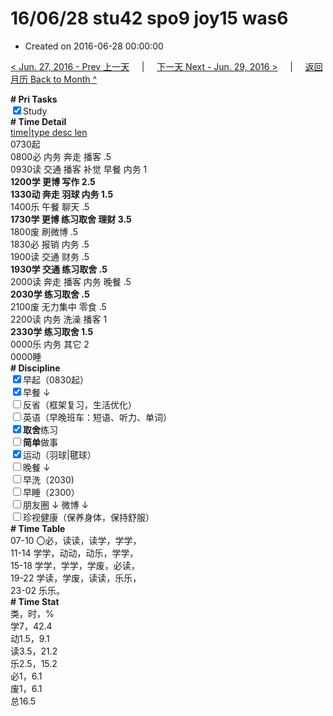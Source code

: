 # 16/06/28 stu42 spo9 joy15 was6

- Created on 2016-06-28 00:00:00

[< Jun. 27, 2016 - Prev 上一天](/_archived/lifelogs/2016/06/d27.md) &nbsp; &nbsp; | &nbsp; &nbsp; [下一天 Next - Jun. 29, 2016 >](/_archived/lifelogs/2016/06/d29.md) &nbsp; &nbsp; |  &nbsp; &nbsp; [返回月历 Back to Month ^](/_archived/lifelogs/2016/06/index.md)
<br/><div><b># Pri Tasks</b></div><div><input checked="true" type="checkbox"/>Study</div><div><b># Time Detail</b></div><div><u>time|type desc len</u></div><div>0730起</div><div>0800必 内务 奔走 播客 .5</div><div>0930读 交通 播客 补觉 早餐 内务 1</div><div><b>1200学 更博 写作 2.5</b></div><div><b>1330动 奔走 羽球 内务 1.5</b></div><div>1400乐 午餐 聊天 .5</div><div><b>1730学 更博 练习取舍 理财 3.5</b></div><div>1800废 刷微博 .5</div><div>1830必 报销 内务 .5</div><div>1900读 交通 财务 .5</div><div><b>1930学 交通 练习取舍 .5</b></div><div>2000读 奔走 播客 内务 晚餐 .5</div><div><b>2030学 练习取舍 .5</b></div><div>2100废 无力集中 零食 .5</div><div>2200读 内务 洗澡 播客 1</div><div><b>233</b><b>0学 练习取舍 1.5</b></div><div>0000乐 内务 其它 2</div><div>0000睡</div><div><b># Discipline</b></div><div><input checked="true" type="checkbox"/>早起（0830起）</div><div><input checked="true" type="checkbox"/>早餐 ↓</div><div><input type="checkbox"/>反省（框架复习，生活优化）</div><div><input type="checkbox"/>英语（早晚班车：短语、听力、单词）</div><div><input checked="true" type="checkbox"/><b>取舍</b>练习</div><div><input type="checkbox"/><b>简单</b>做事</div><div><input checked="true" type="checkbox"/>运动（羽球|毽球）</div><div><input type="checkbox"/>晚餐 ↓</div><div><input type="checkbox"/>早洗（2030)</div><div><input type="checkbox"/>早睡（2300）</div><div><input type="checkbox"/>朋友圈 ↓ 微博 ↓</div><div><input type="checkbox"/>珍视健康（保养身体，保持舒服）</div><div><b># Time Table</b></div><div>07-10 〇必，读读，读学，学学，</div><div>11-14 学学，动动，动乐，学学，</div><div>15-18 学学，学学，学废，必读，</div><div>19-22 学读，学废，读读，乐乐，</div><div>23-02 乐乐。</div><div><b># Time Stat</b></div><div>类，时，%</div><div>学7，42.4</div><div>动1.5，9.1</div><div>读3.5，21.2</div><div>乐2.5，15.2</div><div>必1，6.1</div><div>废1，6.1</div><div>总16.5</div>
